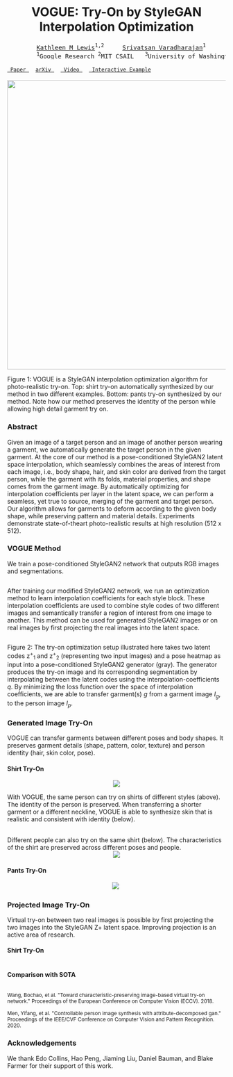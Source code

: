 <h1 align="center">VOGUE: Try-On by StyleGAN Interpolation Optimization</h1>

<pre class="major">
  		<a href="https://katiemlewis.github.io/" target="_blank" class="authors">Kathleen M Lewis</a><sup>1,2</sup>		<a href="https://www.linkedin.com/in/srivatsan-varadharajan-9a570818" target="_blank" class="authors">Srivatsan Varadharajan</a><sup>1</sup>		<a href="https://sites.google.com/view/irakemelmacher/home" target="_blank" class="authors">Ira Kemelmacher-Shlizerman</a><sup>1,3</sup>
  		<sup>1</sup>Google Research	<sup>2</sup>MIT CSAIL 	<sup>3</sup>University of Washington
</pre>
<div id="buttons">
    <code><a href="static_files/resources/VOGUE-virtual-try-on.pdf" target="_blank" class="button big wide smooth-scroll-middle"> Paper </a> </code>
    &nbsp;<code><a href="http://arxiv.org/abs/2101.02285" target="_blank" class="button big wide smooth-scroll-middle">arXiv </a> </code>
    &nbsp;<code><a href="https://youtu.be/AWd7x_3GaZk" target="_blank" class="button big wide smooth-scroll-middle"> Video </a> </code>
    &nbsp;<code><a href="demo_rewrite.html" target="_blank" class="button big wide smooth-scroll-middle"> Interactive Example</a> </code>
</div>
<br>

<div align="center">
	<img border=0 src="ui/VOGUE.png" width="666">
</div>

Figure 1: VOGUE is a StyleGAN interpolation optimization algorithm for photo-realistic try-on. Top: shirt try-on automatically synthesized by our method in two different examples. Bottom: pants try-on synthesized by our method. Note how our method preserves the identity of the person while allowing high detail garment try on.

### Abstract

Given an image of a target person and an image of another person wearing a garment, we automatically generate the target person in the given garment. At the core of our method is a pose-conditioned StyleGAN2 latent space interpolation, which seamlessly combines the areas of interest from each image, i.e., body shape, hair, and skin color are derived from the target person, while the garment with its folds, material properties, and shape comes from the garment image. By automatically optimizing for interpolation coefficients per layer in the latent space, we can perform a seamless, yet true to source, merging of the garment and target person. Our algorithm allows for garments to deform according to the given body shape, while preserving pattern and material details. Experiments demonstrate state-of-theart photo-realistic results at high resolution (512 x 512).

### VOGUE Method
<div class="abstract">
	<p>We train a pose-conditioned StyleGAN2 network that outputs RGB images and segmentations.</p>
	<img src="static_files/resources/stylegan.png" alt="" />
	<p>After training our modified StyleGAN2 network, we run an optimization method to learn interpolation coefficients for each style block. These interpolation coefficients are used to combine style codes of two different images and semantically transfer a region of interest from one image to another. This method can be used for generated StyleGAN2 images or on real images by first projecting the real images into the latent space.  </p>
	<img src="static_files/resources/optimization.png" alt="">
</div>

Figure 2: The try-on optimization setup illustrated here takes two latent codes z<sup>+</sup><sub>1</sub> and z<sup>+</sup><sub>2</sub> (representing two input images) and a pose heatmap as input into a pose-conditioned StyleGAN2 generator (gray). The generator produces the try-on image and its corresponding segmentation by interpolating between the latent codes using the interpolation-coefficients <i>q</i>. By minimizing the loss function over the space of interpolation coefficients, we are able to transfer garment(s) <i>g</i> from a garment image <i>I<sub>g</sub></i>, to the person image <i>I<sub>p</sub></i>.

### Generated Image Try-On

<p>VOGUE can transfer garments between different poses and body shapes. It preserves garment details (shape, pattern, color, texture) and person identity (hair, skin color, pose). </p>
	
#### Shirt Try-On
<div align="center">
    <img class="gif" src="static_files/resources/demo-shirts-slow.gif">
</div>

With VOGUE, the same person can try on shirts of different styles (above). The identity of the person is preserved. When transferring a shorter garment or a different neckline, VOGUE is able to synthesize skin that is realistic and consistent with identity (below). 

<br>
<div align="center">
	<img src="static_files/resources/shirt-tryon.png" alt="">
</div>
Different people can also try on the same shirt (below). The characteristics of the shirt are preserved across different poses and people.

<div align="center">
    <img class="gif" src="static_files/resources/demo-shirts-different-people-slow.gif">
</div>

#### Pants Try-On
<div align="center">
	<img class="gif" src="static_files/resources/demo-pants-slow.gif">
	<img src="static_files/resources/pants_tryon.png" alt="">
</div>

### Projected Image Try-On

Virtual try-on between two real images is possible by first projecting the two images into the StyleGAN Z+ latent space. Improving projection is an active area of research.

#### Shirt Try-On
<img src="static_files/resources/tryon_real.png" alt="">

#### Comparison with SOTA
<img src="static_files/resources/sota_comparison.png" alt="">
<p>
	<small>
		Wang, Bochao, et al. "Toward characteristic-preserving image-based virtual try-on network." Proceedings of the European Conference on Computer Vision (ECCV). 2018. <br>
		<br>Men, Yifang, et al. "Controllable person image synthesis with attribute-decomposed gan." Proceedings of the IEEE/CVF Conference on Computer Vision and Pattern Recognition. 2020.	
	</small>
</p>



### Acknowledgements

We thank Edo Collins, Hao Peng, Jiaming Liu, Daniel Bauman, and Blake Farmer for their support of this work.
